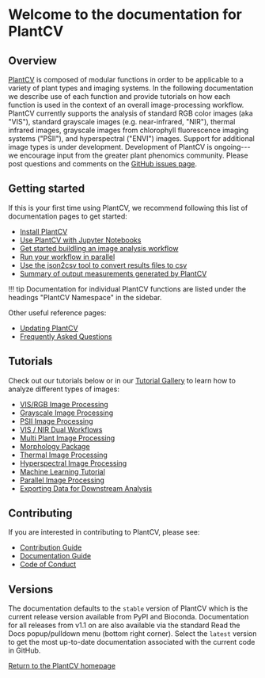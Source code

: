 # Welcome to the documentation for PlantCV

## Overview

[PlantCV](http://plantcv.danforthcenter.org) is composed of modular functions in order to be applicable to a 
variety of plant types and imaging systems. In the following documentation we describe use of each function and 
provide tutorials on how each function is used in the context of an overall image-processing workflow. PlantCV 
currently supports the analysis of standard RGB color images (aka "VIS"), standard grayscale images (e.g. 
near-infrared, "NIR"), thermal infrared images, grayscale images from chlorophyll fluorescence imaging systems 
("PSII"), and hyperspectral ("ENVI") images. Support for additional image types is under development. Development of 
PlantCV is ongoing---we encourage input from the greater plant phenomics community. Please post questions and comments 
on the [GitHub issues page](https://github.com/danforthcenter/plantcv/issues).

## Getting started

If this is your first time using PlantCV, we recommend following this list of documentation pages to get started: 

* [Install PlantCV](installation.md)
* [Use PlantCV with Jupyter Notebooks](jupyter.md)
* [Get started buildling an image analysis workflow](analysis_approach.md)
* [Run your workflow in parallel](pipeline_parallel.md)
* [Use the json2csv tool to convert results files to csv](tools.md)
* [Summary of output measurements generated by PlantCV](output_measurements.md)

!!! tip
    Documentation for individual PlantCV functions are listed under the headings "PlantCV Namespace" in the sidebar. 

Other useful reference pages: 

* [Updating PlantCV](updating.md)
* [Frequently Asked Questions](faq.md)

## Tutorials 

Check out our tutorials below or in our [Tutorial Gallery](tutorials.md) to learn how to analyze different types of images: 

* [VIS/RGB Image Processing](tutorials/vis_tutorial.md)
* [Grayscale Image Processing](tutorials/grayscale_tutorial.md)
* [PSII Image Processing](tutorials/psII_tutorial.md)
* [VIS / NIR Dual Workflows](tutorials/vis_nir_tutorial.md)
* [Multi Plant Image Processing](tutorials/multi-plant_tutorial.md)
* [Morphology Package](tutorials/morphology_tutorial.md) 
* [Thermal Image Processing](tutorials/thermal_tutorial.md)
* [Hyperspectral Image Processing](tutorials/hyperspectral_tutorial.md)
* [Machine Learning Tutorial](tutorials/machine_learning_tutorial.md)
* [Parallel Image Processing](pipeline_parallel.md)
* [Exporting Data for Downstream Analysis](db-exporter.md)

## Contributing 

If you are interested in contributing to PlantCV, please see:

* [Contribution Guide](CONTRIBUTING.md)
* [Documentation Guide](documentation.md)
* [Code of Conduct](CODE_OF_CONDUCT.md)

## Versions

The documentation defaults to the `stable` version of PlantCV which is the current release version available from
PyPI and Bioconda. Documentation for all releases from v1.1 on are also available via the standard Read the Docs 
popup/pulldown menu (bottom right corner). Select the `latest` version to get the most up-to-date documentation
associated with the current code in GitHub.

[Return to the PlantCV homepage](http://plantcv.danforthcenter.org)
